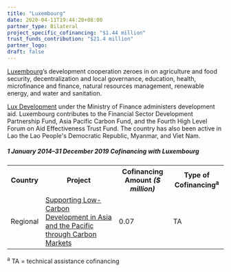 ```yaml
---
title: "Luxembourg"
date: 2020-04-11T19:44:20+08:00
partner_type: Bilateral
project_specific_cofinancing: "$1.44 million"
trust_funds_contribution: "$21.4 million"
partner_logo:
draft: false
---
```


<a href="https://www.adb.org/publications/luxembourg-fact-sheet" target="_blank">Luxembourg</a>’s development cooperation zeroes in on agriculture and food security, decentralization and local governance, education, health, microfinance and finance, natural resources management, renewable energy, and water and sanitation.

<a href="https://luxdev.lu/en/home" target="_blank">Lux Development</a> under the Ministry of Finance administers development aid. Luxembourg contributes to the Financial Sector Development Partnership Fund, Asia Pacific Carbon Fund, and the Fourth High Level Forum on Aid Effectiveness Trust Fund. The country has also been active in Lao the Lao People's Democratic Republic, Myanmar, and Viet Nam.

##### _1 January 2014–31 December 2019_ Cofinancing with Luxembourg

<table class="table dr-partner-table">

<tr>
<th>Country</th>
<th>Project</th>
<th>Cofinancing Amount <em>($ million)</em></th>
<th>Type of Cofinancing<sup>a</sup></th>
</tr>
<tr>
<td>Regional</td>
<td><a href="https://www.adb.org/projects/49270-001/main" target="_parent">Supporting Low-Carbon Development in Asia and the Pacific through Carbon Markets</a></td>
<td>0.07 </td>
<td>TA</td>
</tr>
</table>

<p class="dr-footnote"><sup>a</sup> TA = technical assistance cofinancing</p>
